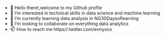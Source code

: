- 👋 Hello there!,welcome to my Github profile
- 👀 I’m interested in technical skills in data science and machine learning
- 🌱 I’m currently learning data analysis in NG30Daysoflearning
- 💞️ I’m looking to collaborate on everything data analytics
- 📫 How to reach me https//:twitter.com/ennyxco

<!---
Ennyfluid/Ennyfluid is a ✨ special ✨ repository because its `README.md` (this file) appears on your GitHub profile.
You can click the Preview link to take a look at your changes.
--->
